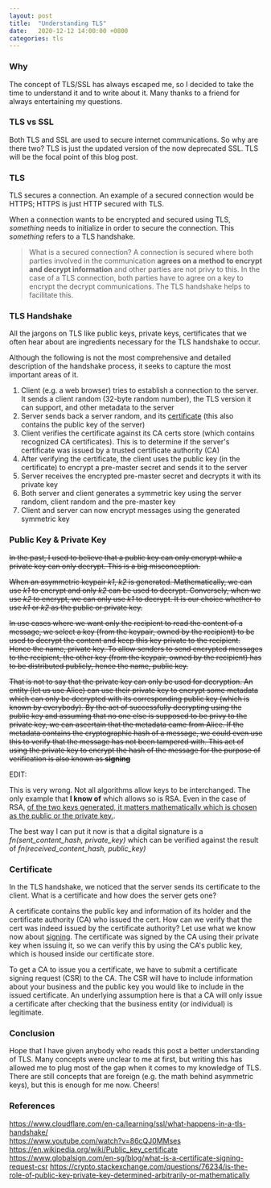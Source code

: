 ```yaml
---
layout: post
title:  "Understanding TLS"
date:   2020-12-12 14:00:00 +0800
categories: tls 
---
```


### Why
The concept of TLS/SSL has always escaped me, so I decided to take the time to understand it and to write about it. Many thanks to a friend for always entertaining my questions.  

### TLS vs SSL
Both TLS and SSL are used to secure internet communications. So why are there two? TLS is just the updated version of the now deprecated SSL. TLS will be the focal point of this blog post. 

### TLS
TLS secures a connection. An example of a secured connection would be HTTPS; HTTPS is just HTTP secured with TLS.

When a connection wants to be encrypted and secured using TLS, *something* needs to initialize in order to secure the connection. This *something* refers to a TLS handshake. 

> What is a secured connection? A connection is secured where both parties involved in the communication **agrees on a method to encrypt and decrypt information** and other parties are not privy to this. In the case of a TLS connection, both parties have to agree on a key to encrypt the decrypt communications. The TLS handshake helps to facilitate this. 

### TLS Handshake
All the jargons on TLS like public keys, private keys, certificates that we often hear about are ingredients necessary for the TLS handshake to occur.

Although the following is not the most comprehensive and detailed description of the handshake process, it seeks to capture the most important areas of it. 

1. Client (e.g. a web browser) tries to establish a connection to the server. It sends a client random (32-byte random number), the TLS version it can support, and other metadata to the server
1. Server sends back a server random, and its [certificate](#certificate) (this also contains the public key of the server)
1. Client verifies the certificate against its CA certs store (which contains recognized CA certificates). This is to determine if the server's certificate was issued by a trusted certificate authority (CA) 
1. After verifying the certificate, the client uses the public key (in the certificate) to encrypt a pre-master secret and sends it to the server
1. Server receives the encrypted pre-master secret and decrypts it with its private key
1. Both server and client generates a symmetric key using the server random, client random and the pre-master key
1. Client and server can now encrypt messages using the generated symmetric key

### Public Key & Private Key
<del>
 
In the past, I used to believe that a public key can only encrypt while a private key can only decrypt. This is a big misconception. 

When an asymmetric keypair *k1*, *k2* is generated. Mathematically, we can use *k1* to encrypt and only *k2* can be used to decrypt. Conversely, when we use *k2* to encrypt, we can only use *k1* to decrypt. It is our choice whether to use *k1* or *k2* as the public or private key.

In use cases where we want only the recipient to read the content of a message, we select a key (from the keypair, owned by the recipient) to be used to decrypt the content and keep this key private to the recipient. Hence the name, private key. To allow senders to send encrypted messages to the recipient, the other key (from the keypair, owned by the recipient) has to be distributed publicly, hence the name, public key.

That is not to say that the private key can only be used for decryption. An entity (let us use Alice) can use their private key to encrypt some metadata which can only be decrypted with its corresponding public key (which is known by everybody). By the act of successfully decrypting using the public key and assuming that no one else is supposed to be privy to the private key, we can ascertain that the metadata came from Alice. If the metadata contains the cryptographic hash of a message, we could even use this to verify that the message has not been tampered with. This act of using the private key to encrypt the hash of the message for the purpose of verification is also known as **signing**

</del>

EDIT: 

This is very wrong. Not all algorithms allow keys to be interchanged. The only example that **I know of** which allows so is RSA. Even in the case of RSA, [of the two keys generated, it matters mathematically which is chosen as the public or the private key.](https://crypto.stackexchange.com/a/76240).

The best way I can put it now is that a digital signature is a *fn(sent_content_hash, private_key)* which can be verified against the result of *fn(received_content_hash, public_key)*

### Certificate
In the TLS handshake, we noticed that the server sends its certificate to the client. What is a certificate and how does the server gets one?

A certificate contains the public key and information of its holder and the certificate authority (CA) who issued the cert. How can we verify that the cert was indeed issued by the certificate authority? Let use what we know now about [signing](#public-key--private-key). The certificate was signed by the CA using their private key when issuing it, so we can verify this by using the CA's public key, which is housed inside our certificate store. 

To get a CA to issue you a certificate, we have to submit a certificate signing request (CSR) to the CA. The CSR will have to include information about your business and the public key you would like to include in the issued certificate. An underlying assumption here is that a CA will only issue a certificate after checking that the business entity (or individual) is legitimate.

### Conclusion
Hope that I have given anybody who reads this post a better understanding of TLS. Many concepts were unclear to me at first, but writing this has allowed me to plug most of the gap when it comes to my knowledge of TLS. There are still concepts that are foreign (e.g. the math behind asymmetric keys), but this is enough for me now. Cheers!

### References
<https://www.cloudflare.com/en-ca/learning/ssl/what-happens-in-a-tls-handshake/>\
<https://www.youtube.com/watch?v=86cQJ0MMses>\
<https://en.wikipedia.org/wiki/Public_key_certificate>\
<https://www.globalsign.com/en-sg/blog/what-is-a-certificate-signing-request-csr>
<https://crypto.stackexchange.com/questions/76234/is-the-role-of-public-key-private-key-determined-arbitrarily-or-mathematically>

